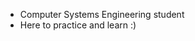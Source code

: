- Computer Systems Engineering student
- Here to practice and learn :)

<!---
Marianuchis/Marianuchis is a ✨ special ✨ repository because its `README.md` (this file) appears on your GitHub profile.
You can click the Preview link to take a look at your changes.
--->
